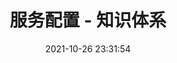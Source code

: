 ---
pageComponent: 
  name: Catalogue
  data: 
    path: 32.微服务/05.服务配置
    imgUrl: /img/catalogue/default.png
    description: 服务配置 - 目录页
title: 服务配置 - 知识体系
date: 2021-10-26 23:31:54
permalink: /service-config
sidebar: false
article: false
comment: false
editLink: false
---